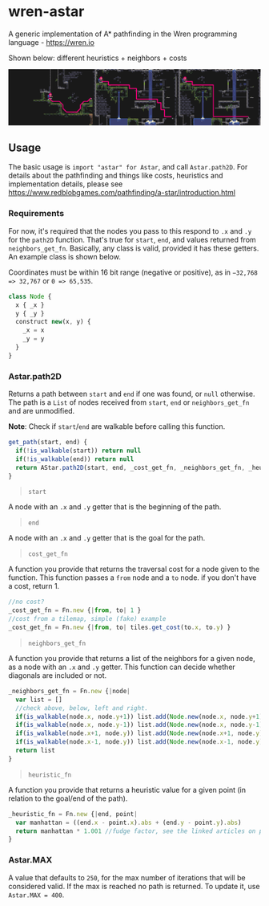 # wren-astar

A generic implementation of A* pathfinding in the Wren programming language - https://wren.io

Shown below: different heuristics + neighbors + costs

![](images/image.jpg)

## Usage

The basic usage is `import "astar" for Astar`, and call `Astar.path2D`.
For details about the pathfinding and things like costs, heuristics and implementation
details, please see https://www.redblobgames.com/pathfinding/a-star/introduction.html

### Requirements
For now, it's required that the nodes you pass to this respond to `.x` and `.y` for the `path2D` function.
That's true for `start`, `end`, and values returned from `neighbors_get_fn`.
Basically, any class is valid, provided it has these getters. An example class is shown below.

Coordinates must be within 16 bit range (negative or positive), as in `−32,768  => 32,767` or `0 => 65,535`.

```js
class Node {
  x { _x }
  y { _y }
  construct new(x, y) {
    _x = x
    _y = y
  }
}
```

### Astar.path2D

Returns a path between `start` and `end` if one was found, or `null` otherwise.
The path is a `List` of nodes received from `start`, `end` or `neighbors_get_fn` and are unmodified.

**Note**: Check if `start`/`end` are walkable before calling this function.

```js
get_path(start, end) {
  if(!is_walkable(start)) return null
  if(!is_walkable(end)) return null
  return AStar.path2D(start, end, _cost_get_fn, _neighbors_get_fn, _heuristic_fn)
}
```

> `start`   

A node with an `.x` and `.y` getter that is the beginning of the path.

> `end`   

A node with an `.x` and `.y` getter that is the goal for the path.

> `cost_get_fn`   

A function you provide that returns the traversal cost for a node given to the function.
This function passes a `from` node and a `to` node. if you don't have a cost, return 1.
```js
//no cost?
_cost_get_fn = Fn.new {|from, to| 1 }
//cost from a tilemap, simple (fake) example
_cost_get_fn = Fn.new {|from, to| tiles.get_cost(to.x, to.y) }
```

> `neighbors_get_fn`   

A function you provide that returns a list of the neighbors for a given node, as a node with an `.x` and `.y` getter.
This function can decide whether diagonals are included or not.
```js
_neighbors_get_fn = Fn.new {|node|
  var list = []
  //check above, below, left and right.
  if(is_walkable(node.x, node.y+1)) list.add(Node.new(node.x, node.y+1))
  if(is_walkable(node.x, node.y-1)) list.add(Node.new(node.x, node.y-1))
  if(is_walkable(node.x+1, node.y)) list.add(Node.new(node.x+1, node.y))
  if(is_walkable(node.x-1, node.y)) list.add(Node.new(node.x-1, node.y))
  return list
}
```

> `heuristic_fn`   

A function you provide that returns a heuristic value for a given point (in relation to the goal/end of the path).
```js
_heuristic_fn = Fn.new {|end, point|
  var manhattan = ((end.x - point.x).abs + (end.y - point.y).abs)
  return manhattan * 1.001 //fudge factor, see the linked articles on pathfinding
}
```

### Astar.MAX

A value that defaults to `250`, for the max number of iterations that will be considered valid. If the max is reached no path is returned.
To update it, use `Astar.MAX = 400`.